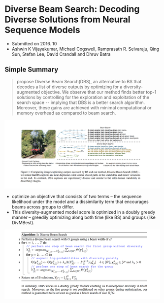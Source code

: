 # Diverse Beam Search: Decoding Diverse Solutions from Neural Sequence Models

- Submitted on 2016. 10
- Ashwin K Vijayakumar, Michael Cogswell, Ramprasath R. Selvaraju, Qing Sun, Stefan Lee, David Crandall and Dhruv Batra

## Simple Summary

>  propose Diverse Beam Search(DBS), an alternative to BS that decodes a list of diverse outputs by optimizing for a diversity-augmented objective. We observe that our method finds better top-1 solutions by controlling for the exploration and exploitation of the search space -- implying that DBS is a better search algorithm. Moreover, these gains are achieved with minimal computational or memory overhead as compared to beam search.

![images](../../images/dbs_1.png)

-  optimize an objective that consists of two terms – the sequence likelihood under the model and a dissimilarity term that encourages beams across groups to differ.
-  This diversity-augmented model score is optimized in a doubly greedy manner – greedily optimizing along both time (like BS) and groups (like DivMBest).

![images](../../images/dbs_2.png)